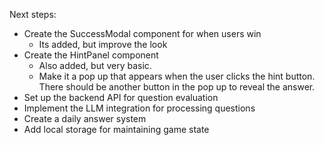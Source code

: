 Next steps:

- Create the SuccessModal component for when users win
    - Its added, but improve the look
- Create the HintPanel component
    - Also added, but very basic.
    - Make it a pop up that appears when the user clicks the hint button. There should be another button in the pop up to reveal the answer.
- Set up the backend API for question evaluation
- Implement the LLM integration for processing questions
- Create a daily answer system
- Add local storage for maintaining game state






